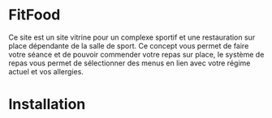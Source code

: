 # FitFood

Ce site est un site vitrine pour un complexe sportif et une restauration sur place dépendante de la salle de sport. Ce concept vous permet de faire votre séance et de pouvoir commender votre repas sur place, le système de repas vous permet de sélectionner des menus en lien avec votre régime actuel et vos allergies.

# Installation
